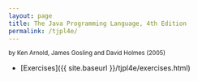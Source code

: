 ```yaml
---
layout: page
title: The Java Programming Language, 4th Edition
permalink: /tjpl4e/
---
```


<small>by Ken Arnold, James Gosling and David Holmes (2005)</small>

- [Exercises]({{ site.baseurl }}/tjpl4e/exercises.html)
